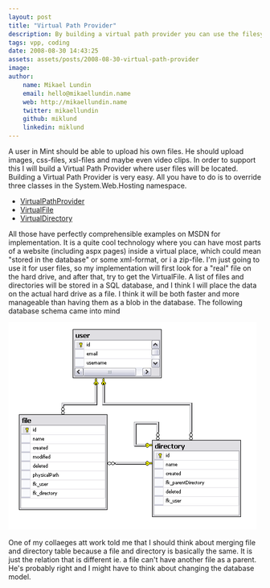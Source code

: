 ```yaml
---
layout: post
title: "Virtual Path Provider"
description: By building a virtual path provider you can use the filesystem like normal but totally customize how files will be resolved or stored. This way you can store a file area directly into the database.
tags: vpp, coding
date: 2008-08-30 14:43:25
assets: assets/posts/2008-08-30-virtual-path-provider
image: 
author: 
    name: Mikael Lundin
    email: hello@mikaellundin.name 
    web: http://mikaellundin.name
    twitter: mikaellundin
    github: miklund
    linkedin: miklund                    
---
```


A user in Mint should be able to upload his own files. He should upload images, css-files, xsl-files and maybe even video clips. In order to support this I will build a Virtual Path Provider where user files will be located.  Building a Virtual Path Provider is very easy. All you have to do is to override three classes in the System.Web.Hosting namespace.

* [VirtualPathProvider](http://msdn.microsoft.com/en-us/library/system.web.hosting.virtualpathprovider.aspx "VirtualPathProvider documentation on msdn")
* [VirtualFile](http://msdn.microsoft.com/en-us/library/system.web.hosting.virtualfile.aspx "VirutalFile documentation on msdn")
* [VirtualDirectory](http://msdn.microsoft.com/en-us/library/system.web.hosting.virtualdirectory.aspx "VirtualDirectory documentaion on msdn")

All those have perfectly comprehensible examples on MSDN for implementation.  It is a quite cool technology where you can have most parts of a website (including aspx pages) inside a virtual place, which could mean "stored in the database" or some xml-format, or i a zip-file.  I'm just going to use it for user files, so my implementation will first look for a "real" file on the hard drive, and after that, try to get the VirtualFile. A list of files and directories will be stored in a SQL database, and I think I will place the data on the actual hard drive as a file. I think it will be both faster and more manageable than having them as a blob in the database.  The following database schema came into mind</p>

![database schema for blog mint](/assets/posts/2008-08-30-virtual-path-provider/database.png)

One of my collaeges att work told me that I should think about merging file and directory table because a file and directory is basically the same. It is just the relation that is different ie. a file can't have another file as a parent. He's probably right and I might have to think about changing the database model.
